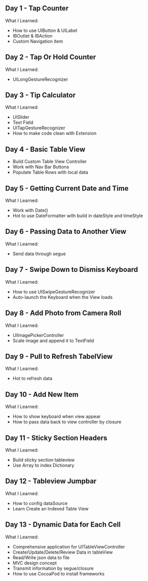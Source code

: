 


## Day 1 - Tap Counter

What I Learned:

- How to use UIButton & UILabel
- IBOutlet & IBAction
- Custom Navigation item

## Day 2 - Tap Or Hold Counter

What I Learned:

- UILongGestureRecognizer

## Day 3 - Tip Calculator

What I Learned:

- UISlider
- Text Field
- UITapGestureRecognizer
- How to make code clean with Extension

## Day 4 - Basic Table View

- Build Custom Table View Controller
- Work with Nav Bar Buttons
- Populate Table Rows with local data

## Day 5 - Getting Current Date and Time

What I Learned:

- Work with Date()
- Hot to use DateFormatter with build in dateStyle and timeStyle

## Day 6 - Passing Data to Another View

What I Learned:

- Send data through segue

## Day 7 - Swipe Down to Dismiss Keyboard

What I Learned:

- How to use UISwipeGestureRecognizer
- Auto-launch the Keyboard when the View loads

## Day 8 - Add Photo from Camera Roll

What I Learned:

- UIImagePickerController
- Scale image and append it to TextField

## Day 9 - Pull to Refresh TabelView

What I Learned:

- Hot to refresh data

## Day 10 - Add New Item

What I Learned:

- How to show keyboard when view appear
- How to pass data back to view controller by closure

## Day 11 - Sticky Section Headers

What I Learned:

- Build sticky section tableview
- Use Array to index Dictionary

## Day 12 - Tableview Jumpbar

What I Learned:

- How to config dataSource
- Learn Create an Indexed Table View

## Day 13 - Dynamic Data for Each Cell

What I Learned:

- Comprehensive application for UITableViewController
- Create/Update/Delete/Review Data in tableView
- Read/Write json data to file
- MVC design concept
- Transmit information by segue/closure
-  How to use CocoaPod to install frameworks